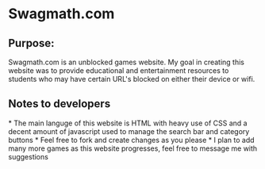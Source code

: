 <h1>Swagmath.com</h1>    
<h2> Purpose: </h2>
<p> Swagmath.com is an unblocked games website. My goal in creating this website was to provide educational and entertainment resources to students who may have certain URL's blocked on either their device or wifi. </p>

<h2>Notes to developers</h2>
* The main languge of this website is HTML with heavy use of CSS and a decent amount of javascript used to manage the search bar and category buttons
* Feel free to fork and create changes as you please
* I plan to add many more games as this website progresses, feel free to message me with suggestions
